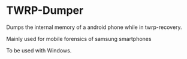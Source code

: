 # TWRP-Dumper
Dumps the internal memory of a android phone while in twrp-recovery.

Mainly used for mobile forensics of samsung smartphones

To be used with Windows.
